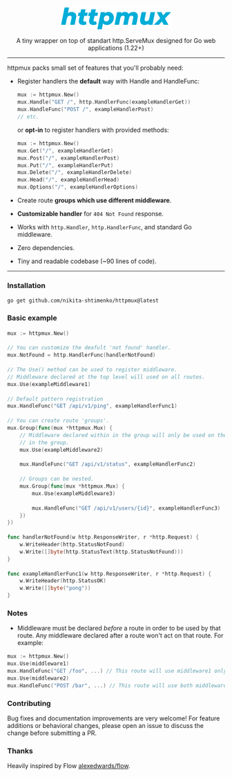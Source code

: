 <div align="center">
<img alt="httpmux" src="./logo.svg" width="256" />
<p>A tiny wrapper on top of standart http.ServeMux designed for Go web applications (1.22+)</p>
</div>

---

httpmux packs small set of features that you'll probably need:

- Register handlers the **default** way with Handle and HandleFunc:

  ```go
  mux := httpmux.New()
  mux.Handle("GET /", http.HandlerFunc(exampleHandlerGet))
  mux.HandleFunc("POST /", exampleHandlerPost)
  // etc.
  ```

  or **opt-in** to register handlers with provided methods:

  ```go
  mux := httpmux.New()
  mux.Get("/", exampleHandlerGet)
  mux.Post("/", exampleHandlerPost)
  mux.Put("/", exampleHandlerPut)
  mux.Delete("/", exampleHandlerDelete)
  mux.Head("/", exampleHandlerHead)
  mux.Options("/", exampleHandlerOptions)
  ```

- Create route **groups which use different middleware**.
- **Customizable handler** for `404 Not Found` response.
- Works with `http.Handler`, `http.HandlerFunc`, and standard Go middleware.
- Zero dependencies.
- Tiny and readable codebase (~90 lines of code).

---

### Installation

```
go get github.com/nikita-shtimenko/httpmux@latest
```

### Basic example

```go
mux := httpmux.New()

// You can customize the deafult 'not found' handler.
mux.NotFound = http.HandlerFunc(handlerNotFound)

// The Use() method can be used to register middleware.
// Middleware declared at the top level will used on all routes.
mux.Use(exampleMiddleware1)

// Default pattern registration
mux.HandleFunc("GET /api/v1/ping", exampleHandlerFunc1)

// You can create route 'groups'.
mux.Group(func(mux *httpmux.Mux) {
    // Middleware declared within in the group will only be used on the routes
    // in the group.
    mux.Use(exampleMiddleware2)

    mux.HandleFunc("GET /api/v1/status", exampleHandlerFunc2)

    // Groups can be nested.
    mux.Group(func(mux *httpmux.Mux) {
        mux.Use(exampleMiddleware3)

        mux.HandleFunc("GET /api/v1/users/{id}", exampleHandlerFunc3)
    })
})

func handlerNotFound(w http.ResponseWriter, r *http.Request) {
    w.WriteHeader(http.StatusNotFound)
    w.Write([]byte(http.StatusText(http.StatusNotFound)))
}

func exampleHandlerFunc1(w http.ResponseWriter, r *http.Request) {
    w.WriteHeader(http.StatusOK)
    w.Write([]byte("pong"))
}
```

### Notes

- Middleware must be declared _before_ a route in order to be used by that route. Any middleware declared after a route won't act on that route. For example:

```go
mux := httpmux.New()
mux.Use(middleware1)
mux.HandleFunc("GET /foo", ...) // This route will use middleware1 only.
mux.Use(middleware2)
mux.HandleFunc("POST /bar", ...) // This route will use both middleware1 and middleware2.
```

### Contributing

Bug fixes and documentation improvements are very welcome!
For feature additions or behavioral changes, please open an issue to discuss the change before submitting a PR.

### Thanks

Heavily inspired by Flow [alexedwards/flow](https://github.com/alexedwards/flow).
